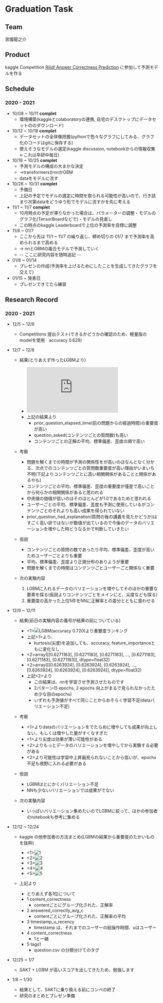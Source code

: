 # Graduation Task
## Team
  宮國龍之介
## Product
  kaggle Competition
    [Riiid! Answer Correctness Prediction](https://www.kaggle.com/c/riiid-test-answer-prediction)
  に参加して予測モデルを作る

## Schedule
### 2020 - 2021
- 10/08 ~ 10/11 **complet**
  - 環境構築(kaggleとcolaboratoryの連携, 自宅のデスクトップにデータセットののダウンロード)
- 10/12 ~ 10/18 **complet**
  - データセットの全体像把握(pythonで色々なグラフにしてみる、グラフ化のコードはgitに保存する)
  - 使えそうなモデルの選定(kaggle discussion, notebookからの情報収集 <-これは卒研中毎日)
- 10/19 ~ 10/25 **complet**
  - 予測モデルの構成の大まかな決定
  - ->transformersかnnかGBM
  - dataをモデルに流す
- 10/26 ~ 10/31 **complet**
  - 予備日
  - 上記の予定でモデルの選定に時間を取られる可能性が高いので、行き詰まり次第dataをどうゆう形でモデルに流すかを先に考える
- 11/1 ~ 11/7 **complet**
  - 10月時点の予定が滞りなかった場合は、パラメーターの調整・モデルのグラフ化(TensorBoardなどで)・モデルの見直し
  - この時点のkaggle Leaderboardで上位の予測率を目標に調整
- 11/8 ~ 01/7
  - ここから先は 11/1 ~ 11/7 の繰り返し、締め切りの 01/7 まで予測率を高められるまで高める
  - -> nnとGBMの複合モデルで予測していく
  - -- ここに研究内容を随時追記 --
- 01/8 ~ 01/14
  - プレゼンの作成(予測率を上げるためにしたことを生成してきたグラフを交えて)
- 01/15 ~ 発表日
  - プレゼンできてたら練習

## Research Record
### 2020 - 2021
- 12/5 ~ 12/6
  - Competitions 提出テスト(できるかどうかの確認のため、軽量版のmodelを使用　accuracy 0.628)
- 12/7 ~ 12/8
  - 結果(とりあえず作ったLGBMより)
    - ![LGBM(accuracy 0.720)より重要度ランキング](https://github.com/s18013/Graduation-Task/blob/master/images/feature_importance.pdf)
    - 上記の結果より
      - prior_question_elapsed_time(前の問題からの経過時間)の重要度が高い
      - question_asked(コンテンツごとの質問数)も高い
      - コンテンツごとの正解の平均、標準偏差、歪度の順で高い
  - 考察
    - 問題を解くまでの時間が予測の関係性をが高いのはなんとなく分かる、次点でのコンテンツごとの質問数重要度が高い理由がいまいち不明(下記よりコンテンツごとに高い相関関係があることと関係があるやも)
    - コンテンツごとの平均、標準偏差、歪度の重要度が僅差で高いことから何らかの相関関係があると思われる
    - 中央値の価値が低いのはそのほとんどが1.0であるためと思われる
    - ユーザーごとの平均、標準偏差、歪度も予測に使用しているがコンテンツごとのそれよりも高い成果を得られていない
    - prior_question_had_explanation(質問の後の講義を見たかどうか)はすごく高い訳ではないが数値が出ているので今後のデータのバリエーションを増やした時どうなるかで判断していきたい

  - 仮説
    - コンテンツごとの質問の数であったり平均、標準偏差、歪度が高いためユーザーごとよりも重要
    - 平均、標準偏差、歪度より正規分布のありようが重要
    - 問題を解くまでの時間はコンテンツごとユーザーごと関係なく重要

  - 次の実験内容
    1. LGBMに入れるデータのバリエーションを増やしてそのほかの重要な要素を探る(仮説よりコンテンツごとをメインにと、尖度なども探る)
    2. 重要度の高かった上位5件をNNに正解率との差分とともに食わせる
- 12/9 ~ 12/11
  - 結果(前日の実験内容の番号が結果の前についている)
    - <1>![LGBM(accuracy 0.720)より重要度ランキング](https://github.com/s18013/Graduation-Task/blob/master/images/feature_importance2.png)
    - 上記<1>より、
      - kurtosis(尖度)を追加しても、accuracy, feature_importanceともに変化なし
    - <2>array([[0.6271183],
       [0.6271183],
       [0.6271183],
       ...,
       [0.6271183],
       [0.6271183],
       [0.6271183]], dtype=float32)
    - <2>array([[0.6263924],
       [0.6263924],
       [0.6263924],
       ...,
       [0.6263924],
       [0.6263924],
       [0.6263924]], dtype=float32)
    - 上記<2>より
      - この結果は、nnを学習させ予測させたものです
      - 2パターン(5 epochs, 2 epochs 向上がまるで見られなかったため少な目のepochs)
      - いずれも予測値がすべて同じことからおそらく学習不足(dataバリエーション不足)
  - 考察
    - <1>よりdataのバリエーションをでたらめに増やしても成果が向上しない、もしくは増やした量がすくなすぎた
    - <1>より尖度は効果が薄い可能性がある
    - <2>よりもっとデータのバリエーションを増やしてから実験する必要がある
    - <2>より可能性は学習中上昇画見られないことから低いが、epochs不足も視野に入れる必要がある

  - 仮説
    - LGBMはとにかくバリエーション不足
    - NNも少ないバリエーションでは成果がでない

  - 次の実験内容
    - いっぱいバリエーション集めたいのでLGBMに絞って、ほかの参加者のnotebookも参考に集める

- 12/12 ~ 12/24
  - kaggle の他参加者の方法まとめ(LGBMの結果から重要度のたかいものを抜粋)
    - <1>![1](https://github.com/s18013/Graduation-Task/blob/master/images/FI_another_person.png)
    - <2>![2](https://github.com/s18013/Graduation-Task/blob/master/images/FI_another_person2.png)
    - <3>![3](https://github.com/s18013/Graduation-Task/blob/master/images/FI_another_person3.png)
    - <4>![4](https://github.com/s18013/Graduation-Task/blob/master/images/FI_another_person4.png)
    - <5>![5](https://github.com/s18013/Graduation-Task/blob/master/images/FI_another_person5.png)

  - 上記より
    - とりあえず各1位について
    - 1 content_correctness
      - contentごとにグループ化された、正解率
    - 2 answered_correctly_avg_c
      - contentごとにグループ化された、正解率の平均
    - 3 timestamp_u_recency
      - timestamp は、それまでのユーザーの総操作時間、uはユーザー
    - 4 content_correctness
      - 1と一緒
    - 5 tags1
      - question.csv の分類分けてのタグ

- 12/25 ~ 1/7
  - SAKT + LGBM が高いスコアを出してきたため、勉強します

- 1/8 ~ 1/30
  - 結果として、SAKTに乗り換える前にコンペの終了
  - 研究のまとめとプレゼン準備